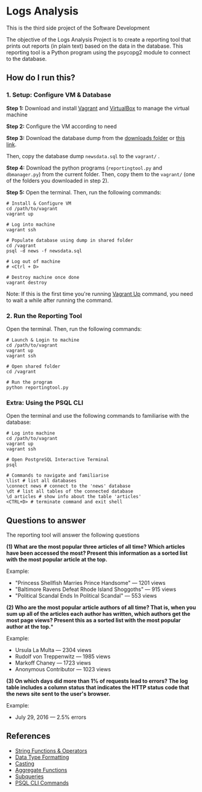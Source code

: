 # Logs Analysis

This is the third side project of the Software Development

The objective of the Logs Analysis Project is to create a reporting tool that prints out reports (in plain text) based on the data in the database. This reporting tool is a Python program using the psycopg2 module to connect to the database.


## How do I run this?

### 1. Setup: Configure VM & Database

**Step 1:** Download and install [Vagrant](https://www.vagrantup.com/) and [VirtualBox](https://www.virtualbox.org) to manage the virtual machine


**Step 2:** Configure the VM according to need


**Step 3:**  Download the database dump from the [downloads folder](downloads/) or [this link](https://d17h27t6h515a5.cloudfront.net/topher/2016/August/57b5f748_newsdata/newsdata.zip).

Then, copy the database dump `newsdata.sql` to the `vagrant/` .

**Step 4:**  Download the python programs (`reportingtool.py` and `dbmanager.py`) from the current folder. Then, copy them to the `vagrant/` (one of the folders you downloaded in step 2).

**Step 5:** Open the terminal. Then, run the following commands:

```
# Install & Configure VM
cd /path/to/vagrant
vagrant up

# Log into machine
vagrant ssh

# Populate database using dump in shared folder 
cd /vagrant 
psql -d news -f newsdata.sql

# Log out of machine
# <Ctrl + D>

# Destroy machine once done
vagrant destroy

```

Note: If this is the first time you're running [Vagrant Up](https://www.vagrantup.com/docs/cli/up.html) command, you need to wait a while after running the command. 


### 2. Run the Reporting Tool

Open the terminal. Then, run the following commands:

```
# Launch & Login to machine
cd /path/to/vagrant
vagrant up
vagrant ssh

# Open shared folder
cd /vagrant 

# Run the program
python reportingtool.py
```

### Extra: Using the PSQL CLI

Open the terminal and use the following commands to familiarise with the database:

```
# Log into machine
cd /path/to/vagrant
vagrant up
vagrant ssh

# Open PostgreSQL Interactive Terminal
psql

# Commands to navigate and familiarise
\list # list all databases
\connect news # connect to the 'news' database
\dt # list all tables of the connected database
\d articles # show info about the table 'articles'
<CTRL+D> # terminate command and exit shell
```
## Questions to answer

The reporting tool will answer the following questions

**(1) What are the most popular three articles of all time? Which articles have been accessed the most? Present this information as a sorted list with the most popular article at the top.**

Example:

- "Princess Shellfish Marries Prince Handsome" — 1201 views
- "Baltimore Ravens Defeat Rhode Island Shoggoths" — 915 views
- "Political Scandal Ends In Political Scandal" — 553 views

**(2) Who are the most popular article authors of all time? That is, when you sum up all of the articles each author has written, which authors get the most page views? Present this as a sorted list with the most popular author at the top.***

Example:

- Ursula La Multa — 2304 views
- Rudolf von Treppenwitz — 1985 views
- Markoff Chaney — 1723 views
- Anonymous Contributor — 1023 views



**(3) On which days did more than 1% of requests lead to errors? The log table includes a column status that indicates the HTTP status code that the news site sent to the user's browser.**

Example:

- July 29, 2016 — 2.5% errors


## References

- [String Functions & Operators](https://www.postgresql.org/docs/9.5/static/functions-string.html)
- [Data Type Formatting](https://www.postgresql.org/docs/8.3/static/functions-formatting.html)
- [Casting](https://www.postgresql.org/docs/10/static/sql-createcast.html)
- [Aggregate Functions](https://www.postgresql.org/docs/9.5/static/functions-aggregate.html)
- [Subqueries](https://www.postgresql.org/docs/9.4/static/functions-subquery.html)
- [PSQL CLI Commands](https://www.postgresql.org/docs/9.2/static/app-psql.html)

